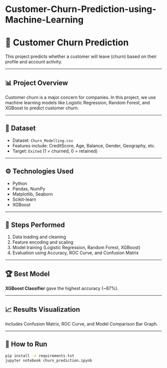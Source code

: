 # Customer-Churn-Prediction-using-Machine-Learning
# 🧠 Customer Churn Prediction

This project predicts whether a customer will leave (churn) based on their profile and account activity.

---

## 📊 Project Overview
Customer churn is a major concern for companies. In this project, we use machine learning models like Logistic Regression, Random Forest, and XGBoost to predict customer churn.

---

## 📂 Dataset
- Dataset: `Churn_Modelling.csv`
- Features include: CreditScore, Age, Balance, Gender, Geography, etc.
- Target: `Exited` (1 = churned, 0 = retained)

---

## ⚙️ Technologies Used
- Python
- Pandas, NumPy
- Matplotlib, Seaborn
- Scikit-learn
- XGBoost

---

## 🚀 Steps Performed
1. Data loading and cleaning  
2. Feature encoding and scaling  
3. Model training (Logistic Regression, Random Forest, XGBoost)  
4. Evaluation using Accuracy, ROC Curve, and Confusion Matrix  

---

## 🏆 Best Model
**XGBoost Classifier** gave the highest accuracy (~87%).

---

## 📈 Results Visualization
Includes Confusion Matrix, ROC Curve, and Model Comparison Bar Graph.

---

## 🧾 How to Run
```bash
pip install -r requirements.txt
jupyter notebook churn_prediction.ipynb
